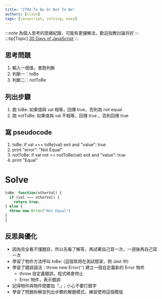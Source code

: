 ```yaml
---
title: "2704.To Be Or Not To Be"
authors: [clove]
tags: [javascript, solving, easy]
---
```


:::note
為個人思考的思緒紀錄，可能有更優解法，歡迎指教討論共好
:::
:::tip[Topic]
[30 Days of JavaScript](https://leetcode.com/problems/to-be-or-not-to-be/description/?envType=study-plan-v2&envId=30-days-of-javascript)
:::

## 思考問題
1. 輸入一個值，會跑判斷
2. 判斷一：toBe
3. 判斷二：notToBe

## 列出步驟
1. 跑 toBe: 如果值與 val 相等，回傳 true，否則為 not equal
2. 跑 notToBe: 如果值與 val 不相等，回傳 true ，否則回傳 true

## 寫 pseudocode
1. toBe: if val === toBe(val) exit and "value": true
2. print "error": "Not Equal"
3. notToBe: if val not == notToBe(val) exit and "value": true
4. print "Equal"

# Solve
```js
toBe: function(otherVal) {
  if (val === otherVal) {
    return true;
} else {
  throw new Error("Not Equal")
}
}
```

## 反思與優化
- 因為完全看不懂題目，所以先看了解答，再試著自己寫一次，一週後再自己寫一次
- 學習了物件方法呼叫 toBe: (這個常用在測試框架，例 Jest 中)
- 學習了錯誤語法：throw new Error('') 建立一個自定義新的 Error 物件
  - throw 自定義錯誤，程式碼會停止
  - Error 物件，表示錯誤
- 記得物件與物件間要加『,』；小心不要打錯字
- 學習了問題拆解並列出步驟的解題模式，練習使用這個模版